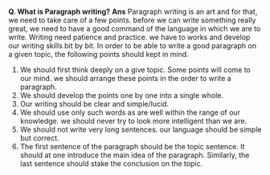 **Q. What is Paragraph writing?**
**Ans** Paragraph writing is an art and for that, we need to take care of a few points. before we can write something really great, we need to have a good command of the language in which we are to write. Writing need patience and practice. we have to works and develop our writing skills bit by bit. In order to be able to write a good paragraph on a given topic, the following points should kept in mind.

1. We should first think deeply on a give topic. Some points will come to our mind. we should arrange these points in the order to write a paragraph.
2. We should develop the points one by one into a single whole.
3. Our writing should be clear and simple/lucid.
4. We should use only such words as are well within the range of our knowledge. we should never try to look more intelligent than we are.
5. We should not write very long sentences. our language should be simple but correct.
6. The first sentence of the paragraph should be the topic sentence. It should at one introduce the main idea of the paragraph. Similarly, the last sentence should stake the conclusion on the topic.